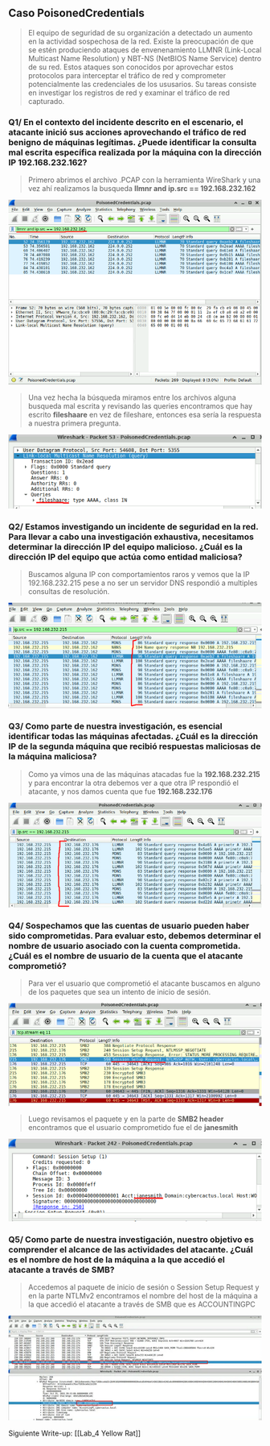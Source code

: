 ## Caso PoisonedCredentials

>El equipo de seguridad de su organización a detectado un aumento en la actividad sospechosa de la red. Existe la preocupación de que se estén produciendo ataques de envenenamiento LLMNR (Link-Local Multicast Name Resolution) y NBT-NS (NetBIOS Name Service) dentro de su red. Estos ataques son conocidos por aprovechar estos protocolos para interceptar el tráfico  de red y comprometer potencialmente las credenciales de los ususarios. Su tareas consiste en investigar los registros de red y examinar el tráfico de red capturado.


### Q1/ En el contexto del incidente descrito en el escenario, el atacante inició sus acciones aprovechando el tráfico de red benigno de máquinas legítimas. ¿Puede identificar la consulta mal escrita específica realizada por la máquina con la dirección IP 192.168.232.162?

>Primero abrimos el archivo .PCAP con la herramienta WireShark y una vez ahí realizamos la busqueda **llmnr and ip.src == 192.168.232.162** 

![Captura1](./Capturas/Captura1.png)

>Una vez hecha la búsqueda miramos entre los archivos alguna busqueda mal escrita y revisando las queries encontramos que hay escrito **fileshaare** en vez de fileshare, entonces esa sería la respuesta a nuestra primera pregunta.

![Captura2](./Capturas/Captura2.png)

### Q2/ Estamos investigando un incidente de seguridad en la red. Para llevar a cabo una investigación exhaustiva, necesitamos determinar la dirección IP del equipo malicioso. ¿Cuál es la dirección IP del equipo que actúa como entidad maliciosa?

>Buscamos alguna IP con comportamientos raros y vemos que la IP 192.168.232.215 pese a no ser un servidor DNS respondió a multiples consultas de resolución.

![Captura3](./Capturas/Captura3.png)

### Q3/ Como parte de nuestra investigación, es esencial identificar todas las máquinas afectadas. ¿Cuál es la dirección IP de la segunda máquina que recibió respuestas maliciosas de la máquina maliciosa?

>Como ya vimos una de las máquinas atacadas fue la **192.168.232.215** y para encontrar la otra debemos ver a que otra IP respondió el atacante, y nos damos cuenta que fue **192.168.232.176**

![Captura4](./Capturas/Captura4.png)

### Q4/ Sospechamos que las cuentas de usuario pueden haber sido comprometidas. Para evaluar esto, debemos determinar el nombre de usuario asociado con la cuenta comprometida. ¿Cuál es el nombre de usuario de la cuenta que el atacante comprometió?

>Para ver el usuario que comprometió el atacante buscamos en alguno de los paquetes que sea un intento de inicio de sesión.

![Captura5](./Capturas/Captura5.png)

>Luego revisamos el paquete y en la parte de **SMB2 header** encontramos que el usuario comprometido fue el de **janesmith**

![Captura6](./Capturas/Captura6.png)

### Q5/ Como parte de nuestra investigación, nuestro objetivo es comprender el alcance de las actividades del atacante. ¿Cuál es el nombre de host de la máquina a la que accedió el atacante a través de SMB?

>Accedemos al paquete de inicio de sesión o Session Setup Request y en la parte NTLMv2 encontramos el nombre del host de la máquina a la que accedió el atacante a través de SMB que es ACCOUNTINGPC

![Captura7](./Capturas/Captura7.png)

Siguiente Write-up: [[Lab_4 Yellow Rat]]